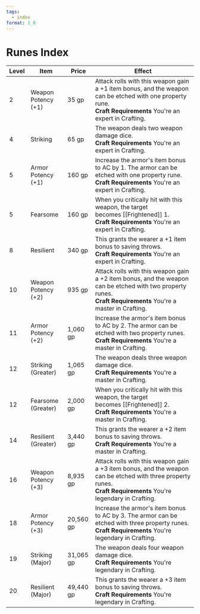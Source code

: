 ```yaml
---
tags:
  - index
format: 1_0
---
```

# Runes Index

| **Level** | **Item**            | **Price** | Effect                                                                                                                                                              |
| --------- | ------------------- | --------- | ------------------------------------------------------------------------------------------------------------------------------------------------------------------- |
| 2         | Weapon Potency (+1) | 35 gp     | Attack rolls with this weapon gain a +1 item bonus, and the weapon can be etched with one property rune.<br>**Craft Requirements** You're an expert in Crafting.    |
| 4         | Striking            | 65 gp     | The weapon deals two weapon damage dice.<br>**Craft Requirements** You're an expert in Crafting.                                                                    |
| 5         | Armor Potency (+1)  | 160 gp    | Increase the armor's item bonus to AC by 1. The armor can be etched with one property rune. <br>**Craft Requirements** You're an expert in Crafting.                |
| 5         | Fearsome            | 160 gp    | When you critically hit with this weapon, the target becomes [[Frightened]] 1.<br>**Craft Requirements** You're an expert in Crafting.                              |
| 8         | Resilient           | 340 gp    | This grants the wearer a +1 item bonus to saving throws.<br>**Craft Requirements** You're an expert in Crafting.                                                    |
| 10        | Weapon Potency (+2) | 935 gp    | Attack rolls with this weapon gain a +2 item bonus, and the weapon can be etched with two property runes.<br>**Craft Requirements** You're a master in Crafting.    |
| 11        | Armor Potency (+2)  | 1,060 gp  | Increase the armor's item bonus to AC by 2. The armor can be etched with two property runes. <br>**Craft Requirements** You're a master in Crafting.                |
| 12        | Striking (Greater)  | 1,065 gp  | The weapon deals three weapon damage dice.<br>**Craft Requirements** You're a master in Crafting.                                                                   |
| 12        | Fearsome (Greater)  | 2,000 gp  | When you critically hit with this weapon, the target becomes [[Frightened]] 2.<br>**Craft Requirements** You're a master in Crafting.                               |
| 14        | Resilient (Greater) | 3,440 gp  | This grants the wearer a +2 item bonus to saving throws.<br>**Craft Requirements** You're a master in Crafting.                                                     |
| 16        | Weapon Potency (+3) | 8,935 gp  | Attack rolls with this weapon gain a +3 item bonus, and the weapon can be etched with three property runes.<br>**Craft Requirements** You're legendary in Crafting. |
| 18        | Armor Potency (+3)  | 20,560 gp | Increase the armor's item bonus to AC by 3. The armor can be etched with three property runes. <br>**Craft Requirements** You're legendary in Crafting.             |
| 19        | Striking (Major)    | 31,065 gp | The weapon deals four weapon damage dice.<br>**Craft Requirements** You're legendary in Crafting.                                                                   |
| 20        | Resilient (Major)   | 49,440 gp | This grants the wearer a +3 item bonus to saving throws.<br>**Craft Requirements** You're legendary in Crafting.                                                    |
